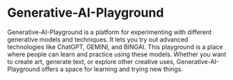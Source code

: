 # Generative-AI-Playground

Generative-AI-Playground is a platform for experimenting with different generative models and techniques. It lets you try out advanced technologies like ChatGPT, GEMINI, and BINGAI. This playground is a place where people can learn and practice using these models. Whether you want to create art, generate text, or explore other creative uses, Generative-AI-Playground offers a space for learning and trying new things.
